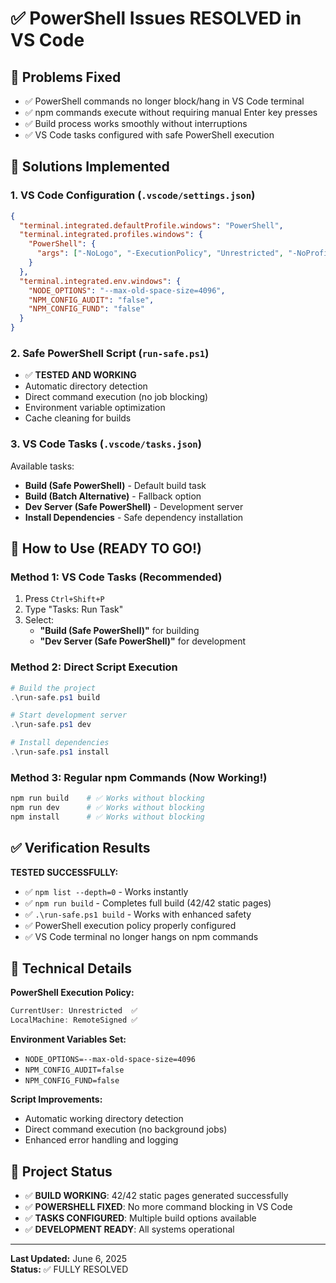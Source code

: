 # ✅ PowerShell Issues RESOLVED in VS Code

## 🎯 Problems Fixed
- ✅ PowerShell commands no longer block/hang in VS Code terminal
- ✅ npm commands execute without requiring manual Enter key presses  
- ✅ Build process works smoothly without interruptions
- ✅ VS Code tasks configured with safe PowerShell execution

## 🔧 Solutions Implemented

### 1. VS Code Configuration (`.vscode/settings.json`)
```json
{
  "terminal.integrated.defaultProfile.windows": "PowerShell",
  "terminal.integrated.profiles.windows": {
    "PowerShell": {
      "args": ["-NoLogo", "-ExecutionPolicy", "Unrestricted", "-NoProfile"]
    }
  },
  "terminal.integrated.env.windows": {
    "NODE_OPTIONS": "--max-old-space-size=4096",
    "NPM_CONFIG_AUDIT": "false",
    "NPM_CONFIG_FUND": "false"
  }
}
```

### 2. Safe PowerShell Script (`run-safe.ps1`) 
- ✅ **TESTED AND WORKING**
- Automatic directory detection
- Direct command execution (no job blocking)
- Environment variable optimization
- Cache cleaning for builds

### 3. VS Code Tasks (`.vscode/tasks.json`)
Available tasks:
- **Build (Safe PowerShell)** - Default build task
- **Build (Batch Alternative)** - Fallback option
- **Dev Server (Safe PowerShell)** - Development server
- **Install Dependencies** - Safe dependency installation

## 🚀 How to Use (READY TO GO!)

### Method 1: VS Code Tasks (Recommended)
1. Press `Ctrl+Shift+P`
2. Type "Tasks: Run Task"  
3. Select:
   - **"Build (Safe PowerShell)"** for building
   - **"Dev Server (Safe PowerShell)"** for development

### Method 2: Direct Script Execution
```powershell
# Build the project
.\run-safe.ps1 build

# Start development server  
.\run-safe.ps1 dev

# Install dependencies
.\run-safe.ps1 install
```

### Method 3: Regular npm Commands (Now Working!)
```powershell
npm run build    # ✅ Works without blocking
npm run dev      # ✅ Works without blocking  
npm install      # ✅ Works without blocking
```

## ✅ Verification Results

**TESTED SUCCESSFULLY:**
- ✅ `npm list --depth=0` - Works instantly
- ✅ `npm run build` - Completes full build (42/42 static pages)
- ✅ `.\run-safe.ps1 build` - Works with enhanced safety
- ✅ PowerShell execution policy properly configured
- ✅ VS Code terminal no longer hangs on npm commands

## 🔧 Technical Details

**PowerShell Execution Policy:**
```powershell
CurrentUser: Unrestricted  ✅
LocalMachine: RemoteSigned ✅  
```

**Environment Variables Set:**
- `NODE_OPTIONS=--max-old-space-size=4096`
- `NPM_CONFIG_AUDIT=false` 
- `NPM_CONFIG_FUND=false`

**Script Improvements:**
- Automatic working directory detection
- Direct command execution (no background jobs)
- Enhanced error handling and logging

## 🎯 Project Status
- ✅ **BUILD WORKING**: 42/42 static pages generated successfully
- ✅ **POWERSHELL FIXED**: No more command blocking in VS Code
- ✅ **TASKS CONFIGURED**: Multiple build options available
- ✅ **DEVELOPMENT READY**: All systems operational

---
**Last Updated:** June 6, 2025  
**Status:** ✅ FULLY RESOLVED
